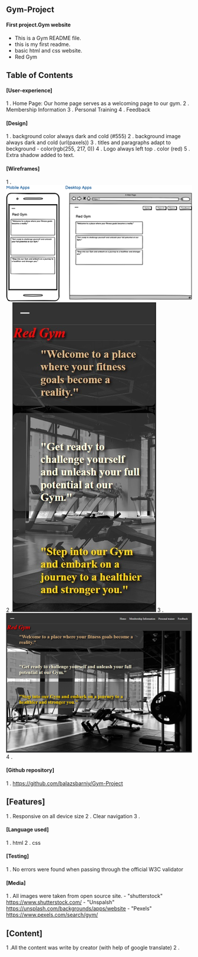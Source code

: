 ## Gym-Project
 #### First project.Gym website

* This is a Gym README file. 
* this is my first readme. 
*   basic html and css  website.
*   Red Gym

## Table of Contents

#### [User-experience]
 
 1 . Home Page: Our home page serves as a welcoming page  to our gym.
 2 . Membership Information
 3 . Personal Training
 4 . Feedback
 

#### [Design]
 1 . background color always dark and cold (#555)
 2 . background image always dark and cold (url(paxels))
 3 . titles and paragraphs  adapt to beckground - color(rgb(255, 217, 0))
 4 . Logo  always left top . color (red)
 5 . Extra shadow added to text.

#### [Wireframes]
1 .![Alt text](/assets/images/.md.png)
2 .![Alt text](assets/images/phone_screenshot.jpg)
3 .![Alt text](assets/images/large_screenshoot.jpg)
4 . 
#### [Github repository] 
 1 .  https://github.com/balazsbarniy/Gym-Project

## [Features]
 1 . Responsive on all device size
 2 . Clear navigation
 3 . 

#### [Language used]
 1 . html
 2 . css

#### [Testing]
 1 . No errors were found when passing through the official W3C validator

#### [Media]
 1 . All images were taken from open source site. - "shutterstock" <https://www.shutterstock.com/>
                                                  - "Unspalsh" https://unsplash.com/backgrounds/apps/website
                                                  - "Pexels" https://www.pexels.com/search/gym/
                              
## [Content]
 1 .All the content was write by creator (with help of google translate)
 2 .